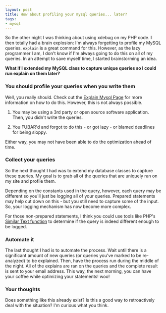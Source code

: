 ```yaml
---
layout: post
title: How about profiling your mysql queries... later?
tags:
- mysql
---
```

So the other night I was thinking about using xdebug on my PHP code.  I then totally had a brain explosion:  I'm always forgetting to profile my MySQL queries.  `explain` is a great command for this.  However, as the lazy programmer I am, I don't know if I'm always going to do this on all of my queries.  In an attempt to save myself time, I started brainstorming an idea.

**What if I extended my MySQL class to capture unique queries so I could run explain on them later?**

### You should profile your queries when you write them

Well, you really should.  Check out the [Explain Mysql Page](http://dev.mysql.com/doc/refman/5.0/en/using-explain.html) for more information on how to do this.  However, this is not always possible.

  1. You may be using a 3rd party or open source software application.  Then, you didn't write the queries.

  2. You FUBAR'd and forgot to do this - or got lazy - or blamed deadlines for being sloppy.

Either way, you may not have been able to do the optimization ahead of time.

### Collect your queries

So the next thought I had was to extend my database classes to capture these queries.  My goal is to grab all of the queries that are uniquely ran on my site and profile them.

Depending on the constants used in the query, however, each query may be different so you'll just be logging all of your queries.  Prepared statements may help cut down on this - but you still need to capture some of the input.  So, your logging mechanism has now become more complex.

For those non-prepared statements, I think you could use tools like PHP's [Similar Text function](http://us.php.net/manual/en/function.similar-text.php) to determine if the query is indeed different enough to be logged.

### Automate it

The last thought I had is to automate the process.  Wait until there is a significant amount of new queries (or queries you've marked to be re-analyzed) to be explained.  Then, have the process run during the middle of the night.  All of the explains are ran on the queries and the complete result is sent to your email address.  This way, the next morning, you can have your coffee while optimizing your statements! woo!

### Your thoughts

Does something like this already exist?  Is this a good way to retroactively deal with the situation? I'm curious what you think.
